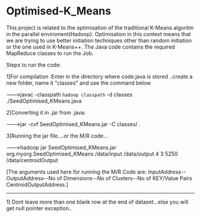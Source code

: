 Optimised-K_Means
=================

This project is related to the optimisation of the traditional K-Means algoritm in the parallel enviroment(Hadoop). Optimisation 
in this context means that we are trying to use better initiation techniques other than random initiation or the one used in K-Means++.
The Java code contains the required MapReduce classes to run the Job.









Steps to run the code:


1]For compilation :Enter in the directory where code.java is stored ..create a new folder, name it "classes" and use the command below

--->javac -classpath `hadoop classpath` -d classes ./SeedOptimised_KMeans.java



2]Converting it in .jar from .java:

--->jar -cvf SeedOptimised_KMeans.jar -C classes/ .

3]Running the jar file....or the M/R code...

--->hadoop jar SeedOptimised_KMeans.jar org.myorg.SeedOptimised_KMeans  /data/input /data/output 4 3 5250 /data/centroidOutput

[The arguments used here for running the M/R Code are: InputAddress--OutputAddress--No of Dimensions--No of Clusters--No of KEY/Value Pairs CentroidOutputAddress.]


****************************
1] Dont leave more than one blank row at the end of dataset...else you will get null pointer exception..
